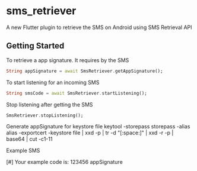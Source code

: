 # sms_retriever

A new Flutter plugin to retrieve the SMS on Android using SMS Retrieval API

## Getting Started

To retrieve a app signature. It requires by the SMS
```dart
String appSignature = await SmsRetriever.getAppSignature();
```
To start listening for an incoming SMS
```dart
String smsCode = await SmsRetriever.startListening();
```
Stop listening after getting the SMS
```dart
SmsRetriever.stopListening();
```

Generate appSignature for keystore file
keytool -storepass storepass -alias alias -exportcert -keystore file | xxd -p | tr -d "[:space:]" | xxd -r -p | base64 | cut -c1-11

Example SMS

[#] Your example code is:
123456
appSignature